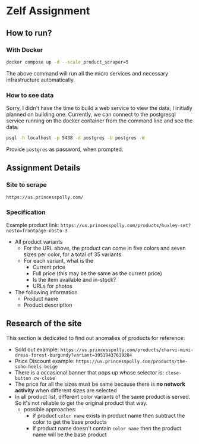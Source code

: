 # Zelf Assignment

## How to run?

### With Docker

``` bash
docker compose up -d --scale product_scraper=5
```

The above command will run all the micro services and necessary infrastructure automatically.

### How to see data

Sorry, I didn't have the time to build a web service to view the data, I initially planned on
building one. Currently, we can connect to the postgresql service running on the docker container
from the command line and see the data.

``` bash
psql -h localhost -p 5438 -d postgres -U postgres -W
```

Provide `postgres` as password, when prompted.

## Assignment Details

### Site to scrape

`https://us.princesspolly.com/`

### Specification

Example product link: `https://us.princesspolly.com/products/huxley-set?nosto=frontpage-nosto-3`

- All product variants
  - For the URL above, the product can come in five colors and seven sizes per
      color, for a total of 35 variants
  - For each variant, what is the
    - Current price
    - Full price (this may be the same as the current price)
    - Is the item available and in-stock?
    - URLs for photos
- The following information
  - Product name
  - Product description

## Research of the site

This section is dedicated to find out anomalies of products for reference:

- Sold out example: `https://us.princesspolly.com/products/charvi-mini-dress-forest-burgundy?variant=39519437619284`
- Price Discount example: `https://us.princesspolly.com/products/the-soho-heels-beige`
- There is a occasional banner that pops up whose selector is: `close-button cw-close`
- The price for all the sizes must be same because there is **no network activity** when different sizes are selected
- In all product list, different color variants of the same product is served. So it's not reliable to get the original
  product that way.
  - possible approaches:
    - if product `color name` exists in product name then subtract the color to get the base products
    - if product name doesn't contain `color name` then the product name will be the base product
